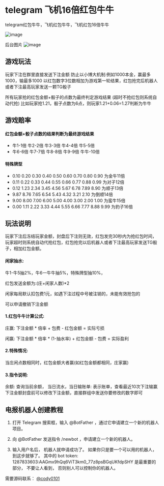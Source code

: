 # telegram 飞机16倍红包牛牛

telegram红包牛牛，飞机红包牛牛，飞机红包16倍牛牛


![image](https://github.com/user-attachments/assets/870054fa-3bc4-40de-a2ec-dd89e5f566c8)

后台图片
![image](https://github.com/user-attachments/assets/1fd243aa-f133-4541-ae25-9d7d6b7eb463)


## 游戏玩法

玩家下注在群里直接发送下注金额
防止以小博大机制:例如1000本金，赢最多1000，输最多1000
以红包数字3位数相加为游戏第一轮结果，红包抢完后机器人或者下注最高玩家发送一颗TG骰子

所有玩家抢的红包金额+骰子的点数为最终判定游戏结果
(超时不抢红包则系统自动代抢)
比如玩家抢1.21，骰子点数为6点，则玩家1.21+0.06=1.27判断为牛牛

## 游戏赔率

#### 红包金额+骰子点数的结果判断为最终游戏结果

- 牛1-1倍 牛2-2倍 牛3-3倍 牛4-4倍 牛5-5倍
- 牛6-6倍 牛7-7倍 牛8-8倍 牛9-9倍 牛牛-10倍


#### 特殊牌型

- 0.10 0.20 0.30 0.40 0.50 0.60 0.70 0.80 0.90 为金牛11倍
- 0.11 0.22 0.33 0.44 0.55 0.66 0.77 0.88 0.99 为对子12倍
- 0.12 1.23 2.34 3.45 4.56 5.67 6.78 7.89 8.90 为顺子13倍
- 9.87 8.76 7.65 6.54 5.43 4.32 3.21 2.10 为倒顺14倍
- 9.00 8.00 7.00 6.00 5.00 4.00 3.00 2.00 1.00 为蛮牛15倍
- 0.00 1.11 2.22 3.33 4.44 5.55 6.66 7.77 8.88 9.99 为豹子16倍

## 玩法说明

玩家下注后冻结玩家金额，封盘后下注则无效，红包发完30秒内为抢红包时间，玩家超时则系统自动代抢红包，红包抢完以后机器人或者下注最高玩家发送TG骰子，相加红包金额。


#### 闲家抽水:

牛1-牛5抽2%，牛6一牛牛抽5%，特殊牌型抽10%，

红包发送金额为:(庄+闲家人数)*2

闲家每局默认扣包费1元，如遇下注过程中号被注销的，未能有效抢包的

可以申请撤销下注金额


#### 1.红包牛牛计算公式:

庄赢: 下注金额 * 倍率 + 包费 -  红包金额 = 实际亏损

闲赢: 下注金额 * 倍率 * (1-抽水率) + 红包金额 - 包费 = 实际盈利

#### 2.特殊情况:

当庄闲点数相同时，红包金额大者赢(如红包金额都相同，庄家赢)

#### 3.指令说明:

余额: 查询当前余额， 当日流水，当日输账单: 表示账单，查看最近10次下注输赢 下注金额封盘前可以修改下注金额，直接群组中发送你要修改的数字即可


## 电报机器人创建教程

1. 打开 Telegram 搜索框，输入 @BotFather ，通过它申请建立一个新的机器人项目。

2. 向 @BotFather 发送指令 /newbot ，申请建立一个新的机器人。

3. 输入用户名后， 机器人就申请成功了。 如果你只是要一个可以用的机器人， 到这步就够了。 其中的 bot token: 1287833603:AAGmx9hQq6ViT3km0_77z8psBGqUKfdpSHY 是最重要的部分， 不要让人看到， 否则别人可以控制你的机器人。

需要源码联系： [@cody0101](https://t.me/cody0101) 
